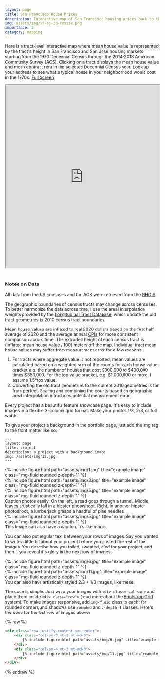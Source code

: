 ```yaml
---
layout: page
title: San Francisco House Prices
description: Interactive map of San Francisco housing prices back to the 1970s.
img: assets/img/sf-sj-3d-resize.png
importance: 2
category: mapping
---
```


Here is a tract-level interactive map where mean house value is represented by the tract's height in San Francisco and San Jose housing markets starting from the 1970 Decennial Census through the 2014-2018 American Community Survey (ACS).  Clicking on a tract displays the mean house value and mean contract rent in the selected Decennial Census year. Look up your address to see what a typical house in your neighborhood would cost in the 1970s. <a href='https://seanmc5943.github.io/sfsj_3d.html'>Full Screen</a>
<iframe src="https://seanmc5943.github.io/sfsj_3d.html"  style='display: block;' width='100%' height='600px' scrolling='no'></iframe>
<br>

### Notes on Data
All data from the US censuses and the ACS were retrieved from the <a href='https://www.nhgis.org/'>NHGIS</a>.

The geographic boundaries of census tracts may change across censuses. To better harmonize the data across time, I use the areal interpolation weights provided by the <a href='https://s4.ad.brown.edu/projects/diversity/Researcher/Bridging.htm'>Longitudinal Tract Database</a>, which update the old tract geometries to 2010 census tract boundaries.

Mean house values are inflated to real 2020 dollars based on the first half average of 2020 and the average annual <a href='https://data.bls.gov/cgi-bin/surveymost?cu'>CPIs</a> for more consistent comparison across time.  The extruded height of each census tract is (inflated mean house value / 100) meters off the map. Individual tract mean house values may suffer from measurement error for a few reasons:
1. For tracts where aggregate value is not reported, mean values are calculated based on a weighted sum of the counts for each house value bracket e.g. the number of houses that cost \$300,000 to \$400,000 times \$350,000. For the top value bracket, e.g. $1,000,000 or more, I assume 1.5*top value.
2. Converting the old tract geometries to the current 2010 geometries is far from perfect. Scaling and combining the counts based on geographic areal interpolation introduces potential measurement error.

Every project has a beautiful feature showcase page.
It's easy to include images in a flexible 3-column grid format.
Make your photos 1/3, 2/3, or full width.

To give your project a background in the portfolio page, just add the img tag to the front matter like so:

    ---
    layout: page
    title: project
    description: a project with a background image
    img: /assets/img/12.jpg
    ---

<div class="row">
    <div class="col-sm mt-3 mt-md-0">
        {% include figure.html path="assets/img/1.jpg" title="example image" class="img-fluid rounded z-depth-1" %}
    </div>
    <div class="col-sm mt-3 mt-md-0">
        {% include figure.html path="assets/img/3.jpg" title="example image" class="img-fluid rounded z-depth-1" %}
    </div>
    <div class="col-sm mt-3 mt-md-0">
        {% include figure.html path="assets/img/5.jpg" title="example image" class="img-fluid rounded z-depth-1" %}
    </div>
</div>
<div class="caption">
    Caption photos easily. On the left, a road goes through a tunnel. Middle, leaves artistically fall in a hipster photoshoot. Right, in another hipster photoshoot, a lumberjack grasps a handful of pine needles.
</div>
<div class="row">
    <div class="col-sm mt-3 mt-md-0">
        {% include figure.html path="assets/img/5.jpg" title="example image" class="img-fluid rounded z-depth-1" %}
    </div>
</div>
<div class="caption">
    This image can also have a caption. It's like magic.
</div>

You can also put regular text between your rows of images.
Say you wanted to write a little bit about your project before you posted the rest of the images.
You describe how you toiled, sweated, *bled* for your project, and then... you reveal it's glory in the next row of images.


<div class="row justify-content-sm-center">
    <div class="col-sm-8 mt-3 mt-md-0">
        {% include figure.html path="assets/img/6.jpg" title="example image" class="img-fluid rounded z-depth-1" %}
    </div>
    <div class="col-sm-4 mt-3 mt-md-0">
        {% include figure.html path="assets/img/11.jpg" title="example image" class="img-fluid rounded z-depth-1" %}
    </div>
</div>
<div class="caption">
    You can also have artistically styled 2/3 + 1/3 images, like these.
</div>


The code is simple.
Just wrap your images with `<div class="col-sm">` and place them inside `<div class="row">` (read more about the <a href="https://getbootstrap.com/docs/4.4/layout/grid/">Bootstrap Grid</a> system).
To make images responsive, add `img-fluid` class to each; for rounded corners and shadows use `rounded` and `z-depth-1` classes.
Here's the code for the last row of images above:

{% raw %}
```html
<div class="row justify-content-sm-center">
    <div class="col-sm-8 mt-3 mt-md-0">
        {% include figure.html path="assets/img/6.jpg" title="example image" class="img-fluid rounded z-depth-1" %}
    </div>
    <div class="col-sm-4 mt-3 mt-md-0">
        {% include figure.html path="assets/img/11.jpg" title="example image" class="img-fluid rounded z-depth-1" %}
    </div>
</div>
```
{% endraw %}
